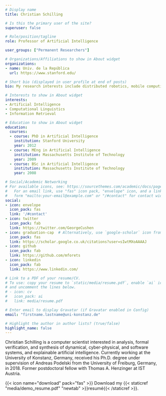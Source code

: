 ```yaml
---
# Display name
title: Christian Schilling

# Is this the primary user of the site?
superuser: false

# Role/position/tagline
role: Professor of Artificial Intelligence

user_groups: ["Permanent Researchers"]

# Organizations/Affiliations to show in About widget
organizations:
- name: Univ. de la República
  url: https://www.stanford.edu/

# Short bio (displayed in user profile at end of posts)
bio: My research interests include distributed robotics, mobile computing and programmable matter.

# Interests to show in About widget
interests:
- Artificial Intelligence
- Computational Linguistics
- Information Retrieval

# Education to show in About widget
education:
  courses:
  - course: PhD in Artificial Intelligence
    institution: Stanford University
    year: 2012
  - course: MEng in Artificial Intelligence
    institution: Massachusetts Institute of Technology
    year: 2009
  - course: BSc in Artificial Intelligence
    institution: Massachusetts Institute of Technology
    year: 2008

# Social/Academic Networking
# For available icons, see: https://sourcethemes.com/academic/docs/page-builder/#icons
#   For an email link, use "fas" icon pack, "envelope" icon, and a link in the
#   form "mailto:your-email@example.com" or "/#contact" for contact widget.
social:
- icon: envelope
  icon_pack: fas
  link: '/#contact'
- icon: twitter
  icon_pack: fab
  link: https://twitter.com/GeorgeCushen
- icon: graduation-cap  # Alternatively, use `google-scholar` icon from `ai` icon pack
  icon_pack: fas
  link: https://scholar.google.co.uk/citations?user=sIwtMXoAAAAJ
- icon: github
  icon_pack: fab
  link: https://github.com/mforets
- icon: linkedin
  icon_pack: fab
  link: https://www.linkedin.com/

# Link to a PDF of your resume/CV.
# To use: copy your resume to `static/media/resume.pdf`, enable `ai` icons in `params.toml`,
# and uncomment the lines below.
# - icon: cv
#   icon_pack: ai
#   link: media/resume.pdf

# Enter email to display Gravatar (if Gravatar enabled in Config)
email: "firstname.lastname@uni-konstanz.de"

# Highlight the author in author lists? (true/false)
highlight_name: false
---
```


Christian Schilling is a computer scientist interested in analysis,
formal verification, and synthesis of dynamical, cyber-physical, and
software systems, and explainable artificial intelligence.
Currently working at the University of Konstanz, Germany, received
his Ph.D. degree under supervision of Andreas Podelski from the
University of Freiburg, Germany, in 2018. Former postdoctoral fellow
with Thomas A. Henzinger at IST Austria.

{{< icon name="download" pack="fas" >}} Download my {{< staticref "media/demo_resume.pdf" "newtab" >}}resumé{{< /staticref >}}.
